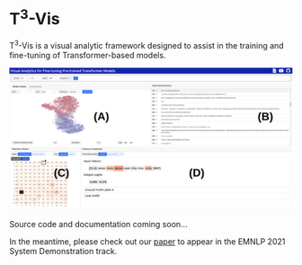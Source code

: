 # T<sup>3</sup>-Vis

T<sup>3</sup>-Vis is a visual analytic framework designed to assist in the training and fine-tuning of Transformer-based models.

![T3-Vis Interface Teaser](documentation/images/teaser.png)

Source code and documentation coming soon...

In the meantime, please check out our [paper](https://arxiv.org/abs/2108.13587) to appear in the EMNLP 2021 System Demonstration track.

